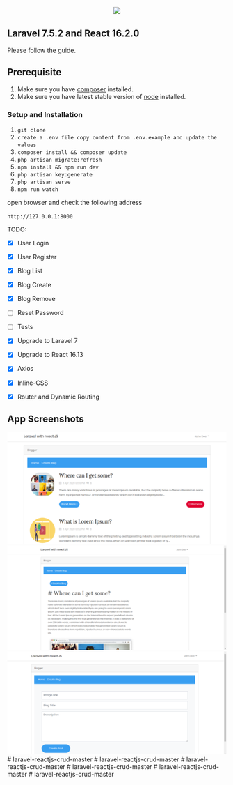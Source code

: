<p align="center"><img src="https://laravel.com/assets/img/components/logo-laravel.svg"></p>

## Laravel 7.5.2 and React 16.2.0

Please follow the guide.

## Prerequisite

1. Make sure you have [composer](https://getcomposer.org/download/) installed.
2. Make sure you have latest stable version of [node](https://nodejs.org/en/download/) installed.

### Setup and Installation

1. `git clone`
2. `create a .env file copy content from .env.example and update the values`
3. `composer install && composer update`
4. `php artisan migrate:refresh`
5. `npm install && npm run dev`
6. `php artisan key:generate`
7. `php artisan serve`
8. `npm run watch`

open browser and check the following address

`http://127.0.0.1:8000`

TODO:

- [x] User Login
- [x] User Register
- [x] Blog List
- [x] Blog Create
- [x] Blog Remove
- [ ] Reset Password
- [ ] Tests
- [x] Upgrade to Laravel 7
- [x] Upgrade to React 16.13
- [x] Axios
- [x] Inline-CSS
- [x] Router and Dynamic Routing


## App Screenshots

<img src="public/image1.png" alt="Laravel React CRUD" />
<img src="public/image2.png" alt="Laravel React CRUD" />
<img src="public/image3.png" alt="Laravel React CRUD" />#   l a r a v e l - r e a c t j s - c r u d - m a s t e r 
 
 #   l a r a v e l - r e a c t j s - c r u d - m a s t e r 
 
 # laravel-reactjs-crud-master
#   l a r a v e l - r e a c t j s - c r u d - m a s t e r 
 
 #   l a r a v e l - r e a c t j s - c r u d - m a s t e r 
 
 #   l a r a v e l - r e a c t j s - c r u d - m a s t e r 
 
 